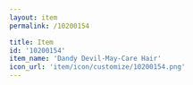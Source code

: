 ```yaml
---
layout: item
permalink: /10200154

title: Item
id: '10200154'
item_name: 'Dandy Devil-May-Care Hair'
icon_url: 'item/icon/customize/10200154.png'
---
```

